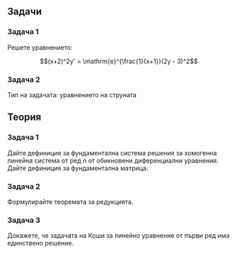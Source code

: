 ## Задачи

### Задача 1

Решете уравнението:

$$(x+2)^2y' = \mathrm{e}^{\frac{1}{x+1}}(2y - 3)^2$$

### Задача 2

Тип на задачата: уравнението на струната

## Теория

### Задача 1

Дайте дефиниция за фундаментална система решения за хомогенна линейна система от ред $n$ от обикновени диференциални уравнения. Дайте дефиниция за фундаментална матрица.

### Задача 2

Формулирайте теоремата за редукцията.

### Задача 3

Докажете, че задачата на Коши за линейно уравнение от първи ред има единствено решение.